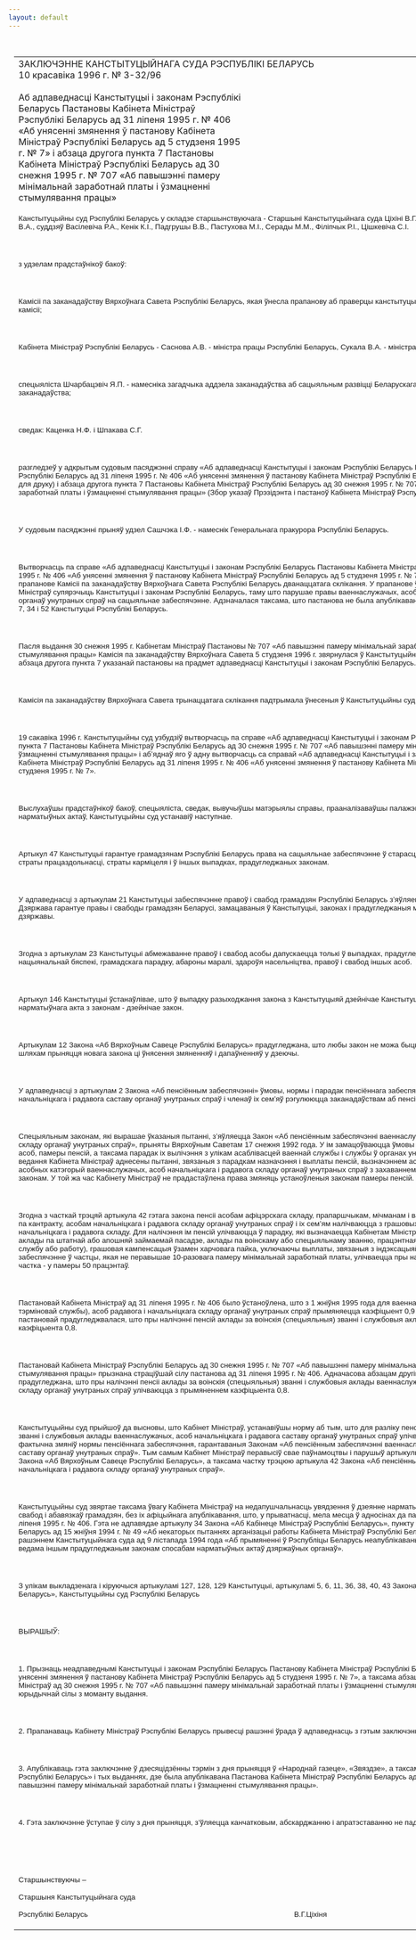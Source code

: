 ```yaml
---
layout: default
---
```


<div style="margin: 0px auto; width: 1000px;">

<div id="flag">

 

</div>

<div id="fixedWidth">

<div id="body">

<div id="columnSpanned">

<div id="content" style="margin: 10px">

<table>
<colgroup>
<col style="width: 100%" />
</colgroup>
<tbody>
<tr class="odd">
<td><div data-align="center" style="text-transform: uppercase;">
Заключэнне Канстытуцыйнага Суда Рэспублікі Беларусь
</div>
<div data-align="center">
10 красавіка 1996 г. № З-32/96
</div>
<div data-align="left" style="width: 400px; margin-top: 20px; margin-bottom: 20px;">
Аб адпаведнасці Канстытуцыі і законам Рэспублікі Беларусь Пастановы Кабінета Міністраў Рэспублікі Беларусь ад 31 ліпеня 1995 г. № 406 «Аб унясенні змянення ў пастанову Кабінета Міністраў Рэспублікі Беларусь ад 5 студзеня 1995 г. № 7» і абзаца другога пункта 7 Пастановы Кабінета Міністраў Рэспублікі Беларусь ад 30 снежня 1995 г. № 707 «Аб павышэнні памеру мінімальнай заработнай платы і ўзмацненні стымулявання працы»
</div>
<p><span style="font-size: 10pt; font-family: Arial">Канстытуцыйны суд Рэспублікі Беларусь у складзе старшынствуючага - Старшыні Канстытуцыйнага суда Ціхіні В.Г., намесніка Старшыні суда Фадзеева В.А., суддзяў Васілевіча Р.А., Кенік К.I., Падгрушы В.В., Пастухова М.I., Серады М.М., Філіпчык Р.I., Цішкевіча С.I. </span></p>
<p><span style="font-size: 10pt; font-family: Arial"></span></p>
<p> </p>
<p><span style="font-size: 10pt; font-family: Arial">з удзелам прадстаўнікоў бакоў:</span></p>
<p><span style="font-size: 10pt; font-family: Arial"></span></p>
<p> </p>
<p><span style="font-size: 10pt; font-family: Arial">Камісіі па заканадаўству Вярхоўнага Савета Рэспублікі Беларусь, якая ўнесла прапанову аб праверцы канстытуцыйнасці актаў, - Новака В.А. - сакратара камісіі;</span></p>
<p><span style="font-size: 10pt; font-family: Arial"></span></p>
<p> </p>
<p><span style="font-size: 10pt; font-family: Arial">Кабінета Міністраў Рэспублікі Беларусь - Саснова А.В. - міністра працы Рэспублікі Беларусь, Сукала В.А. - міністра юстыцыі Рэспублікі Беларусь;</span></p>
<p><span style="font-size: 10pt; font-family: Arial"></span></p>
<p> </p>
<p><span style="font-size: 10pt; font-family: Arial">спецыяліста Шчарбацэвіч Я.П. - намесніка загадчыка аддзела заканадаўства аб сацыяльным развіцці Беларускага інстытута дзяржаўнага будаўніцтва і заканадаўства;</span></p>
<p><span style="font-size: 10pt; font-family: Arial"></span></p>
<p> </p>
<p><span style="font-size: 10pt; font-family: Arial">сведак: Каценка Н.Ф. і Шпакава С.Г.</span></p>
<p><span style="font-size: 10pt; font-family: Arial"></span></p>
<p> </p>
<p><span style="font-size: 10pt; font-family: Arial">разгледзеў у адкрытым судовым пасяджэнні справу «Аб адпаведнасці Канстытуцыі і законам Рэспублікі Беларусь Пастановы Кабінета Міністраў Рэспублікі Беларусь ад 31 ліпеня 1995 г. № 406 «Аб унясенні змянення ў пастанову Кабінета Міністраў Рэспублікі Беларусь ад 5 студзеня 1995 г. № 7» (не для друку) і абзаца другога пункта 7 Пастановы Кабінета Міністраў Рэспублікі Беларусь ад 30 снежня 1995 г. № 707 «Аб павышэнні памеру мінімальнай заработнай платы і ўзмацненні стымулявання працы» (Збор указаў Прэзідэнта і пастаноў Кабінета Міністраў Рэспублікі Беларусь. 1995. № 36. Арт.897).</span></p>
<p><span style="font-size: 10pt; font-family: Arial"></span></p>
<p> </p>
<p><span style="font-size: 10pt; font-family: Arial">У судовым пасяджэнні прыняў удзел Сашчэка I.Ф. - намеснік Генеральнага пракурора Рэспублікі Беларусь.</span></p>
<p><span style="font-size: 10pt; font-family: Arial"></span></p>
<p> </p>
<p><span style="font-size: 10pt; font-family: Arial">Вытворчасць па справе «Аб адпаведнасці Канстытуцыі і законам Рэспублікі Беларусь Пастановы Кабінета Міністраў Рэспублікі Беларусь ад 31 ліпеня 1995 г. № 406 «Аб унясенні змянення ў пастанову Кабінета Міністраў Рэспублікі Беларусь ад 5 студзеня 1995 г. № 7» узбуджана 22 снежня 1995 г. па прапанове Камісіі па заканадаўству Вярхоўнага Савета Рэспублікі Беларусь дванаццатага склікання. У прапанове ўказвалася, што пастанова Кабінета Міністраў супярэчыць Канстытуцыі і законам Рэспублікі Беларусь, таму што парушае правы ваеннаслужачых, асоб начальніцкага і радавога складу органаў унутраных спраў на сацыяльнае забеспячэнне. Адзначалася таксама, што пастанова не была апублікавана ў друку, што супярэчыць артыкулам 7, 34 і 52 Канстытуцыі Рэспублікі Беларусь.</span></p>
<p><span style="font-size: 10pt; font-family: Arial"></span></p>
<p> </p>
<p><span style="font-size: 10pt; font-family: Arial">Пасля выдання 30 снежня 1995 г. Кабінетам Міністраў Пастановы № 707 «Аб павышэнні памеру мінімальнай заработнай платы і ўзмацненні стымулявання працы» Камісія па заканадаўству Вярхоўнага Савета 5 студзеня 1996 г. звярнулася ў Канстытуцыйны суд з прапановай аб праверцы абзаца другога пункта 7 указанай пастановы на прадмет адпаведнасці Канстытуцыі і законам Рэспублікі Беларусь.</span></p>
<p><span style="font-size: 10pt; font-family: Arial"></span></p>
<p> </p>
<p><span style="font-size: 10pt; font-family: Arial">Камісія па заканадаўству Вярхоўнага Савета трынаццатага склікання падтрымала ўнесеныя ў Канстытуцыйны суд прапановы.</span></p>
<p><span style="font-size: 10pt; font-family: Arial"></span></p>
<p> </p>
<p><span style="font-size: 10pt; font-family: Arial">19 сакавіка 1996 г. Канстытуцыйны суд узбудзіў вытворчасць па справе «Аб адпаведнасці Канстытуцыі і законам Рэспублікі Беларусь абзаца другога пункта 7 Пастановы Кабінета Міністраў Рэспублікі Беларусь ад 30 снежня 1995 г. № 707 «Аб павышэнні памеру мінімальнай заработнай платы і ўзмацненні стымулявання працы» і аб’яднаў яго ў адну вытворчасць са справай «Аб адпаведнасці Канстытуцыі і законам Рэспублікі Беларусь Пастановы Кабінета Міністраў Рэспублікі Беларусь ад 31 ліпеня 1995 г. № 406 «Аб унясенні змянення ў пастанову Кабінета Міністраў Рэспублікі Беларусь ад 5 студзеня 1995 г. № 7».</span></p>
<p><span style="font-size: 10pt; font-family: Arial"></span></p>
<p> </p>
<p><span style="font-size: 10pt; font-family: Arial">Выслухаўшы прадстаўнікоў бакоў, спецыяліста, сведак, вывучыўшы матэрыялы справы, прааналізаваўшы палажэнні Канстытуцыі, законаў і іншых нарматыўных актаў, Канстытуцыйны суд устанавіў наступнае. </span></p>
<p><span style="font-size: 10pt; font-family: Arial"></span></p>
<p> </p>
<p><span style="font-size: 10pt; font-family: Arial">Артыкул 47 Канстытуцыі гарантуе грамадзянам Рэспублікі Беларусь права на сацыяльнае забеспячэнне ў старасці, у выпадку хваробы, інваліднасці, страты працаздольнасці, страты карміцеля і ў іншых выпадках, прадугледжаных законам.</span></p>
<p><span style="font-size: 10pt; font-family: Arial"></span></p>
<p> </p>
<p><span style="font-size: 10pt; font-family: Arial">У адпаведнасці з артыкулам 21 Канстытуцыі забеспячэнне правоў і свабод грамадзян Рэспублікі Беларусь з’яўляецца найвышэйшай мэтай дзяржавы. Дзяржава гарантуе правы і свабоды грамадзян Беларусі, замацаваныя ў Канстытуцыі, законах і прадугледжаныя міжнароднымі абавязацельствамі дзяржавы.</span></p>
<p><span style="font-size: 10pt; font-family: Arial"></span></p>
<p> </p>
<p><span style="font-size: 10pt; font-family: Arial">Згодна з артыкулам 23 Канстытуцыі абмежаванне правоў і свабод асобы дапускаецца толькі ў выпадках, прадугледжаных законам, у інтарэсах нацыянальнай бяспекі, грамадскага парадку, абароны маралі, здароўя насельніцтва, правоў і свабод іншых асоб.</span></p>
<p><span style="font-size: 10pt; font-family: Arial"></span></p>
<p> </p>
<p><span style="font-size: 10pt; font-family: Arial">Артыкул 146 Канстытуцыі ўстанаўлівае, што ў выпадку разыходжання закона з Канстытуцыяй дзейнічае Канстытуцыя, а ў выпадку разыходжання іншага нарматыўнага акта з законам - дзейнічае закон.</span></p>
<p><span style="font-size: 10pt; font-family: Arial"></span></p>
<p> </p>
<p><span style="font-size: 10pt; font-family: Arial">Артыкулам 12 Закона «Аб Вярхоўным Савеце Рэспублікі Беларусь» прадугледжана, што любы закон не можа быць зменены ці адменены інакш, як шляхам прыняцця новага закона ці ўнясення змяненняў і дапаўненняў у дзеючы.</span></p>
<p><span style="font-size: 10pt; font-family: Arial"></span></p>
<p> </p>
<p><span style="font-size: 10pt; font-family: Arial">У адпаведнасці з артыкулам 2 Закона «Аб пенсіённым забеспячэнні» ўмовы, нормы і парадак пенсіённага забеспячэння ваеннаслужачых, а таксама асоб начальніцкага і радавога саставу органаў унутраных спраў і членаў іх сем’яў рэгулююцца заканадаўствам аб пенсіённым забеспячэнні ваеннаслужачых.</span></p>
<p><span style="font-size: 10pt; font-family: Arial"></span></p>
<p> </p>
<p><span style="font-size: 10pt; font-family: Arial">Спецыяльным законам, які вырашае ўказаныя пытанні, з’яўляецца Закон «Аб пенсіённым забеспячэнні ваеннаслужачых, асоб начальніцкага і радавога складу органаў унутраных спраў», прыняты Вярхоўным Саветам 17 снежня 1992 года. У ім замацоўваюцца ўмовы назначэння пенсій гэтым катэгорыям асоб, памеры пенсій, а таксама парадак іх вылічэння з улікам асаблівасцей ваеннай службы і службы ў органах унутраных спраў. Артыкулам 13 закона да ведання Кабінета Міністраў аднесены пытанні, звязаныя з парадкам назначэння і выплаты пенсій, вызначэннем асаблівасцей вылічэння выслугі гадоў асобных катэгорый ваеннаслужачых, асоб начальніцкага і радавога складу органаў унутраных спраў з захаваннем гарантый, прадугледжаных гэтым законам. У той жа час Кабінету Міністраў не прадастаўлена права змяняць устаноўленыя законам памеры пенсій.</span></p>
<p><span style="font-size: 10pt; font-family: Arial"></span></p>
<p> </p>
<p><span style="font-size: 10pt; font-family: Arial">Згодна з часткай трэцяй артыкула 42 гэтага закона пенсіі асобам афіцэрскага складу, прапаршчыкам, мічманам і ваеннаслужачым, якія праходяць службу па кантракту, асобам начальніцкага і радавога складу органаў унутраных спраў і іх сем’ям налічваюцца з грашовых сродкаў гэтых ваеннаслужачых, асоб начальніцкага і радавога складу. Для налічэння ім пенсій улічваюцца ў парадку, які вызначаецца Кабінетам Міністраў Рэспублікі Беларусь, адпаведныя аклады па штатнай або апошняй займаемай пасадзе, аклады па воінскаму або спецыяльнаму званню, працэнтная надбаўка за выслугу гадоў (няспынную службу або работу), грашовая кампенсацыя ўзамен харчовага пайка, уключаючы выплаты, звязаныя з індэксацыяй грашовых сродкаў. Указанае грашовае забеспячэнне ў частцы, якая не перавышае 10-разовага памеру мінімальнай заработнай платы, улічваецца пры налічэнні пенсіі поўнасцю, а астатняя яго частка - у памеры 50 працэнтаў.</span></p>
<p><span style="font-size: 10pt; font-family: Arial"></span></p>
<p> </p>
<p><span style="font-size: 10pt; font-family: Arial">Пастановай Кабінета Міністраў ад 31 ліпеня 1995 г. № 406 было ўстаноўлена, што з 1 жніўня 1995 года для ваеннаслужачых (акрамя ваеннаслужачых тэрміновай службы), асоб радавога і начальніцкага складу органаў унутраных спраў прымяняецца каэфіцыент 0,9 да службовага акладу. Гэтай жа пастановай прадугледжвалася, што пры налічэнні пенсій аклады за воінскія (спецыяльныя) званні і службовыя аклады ўлічваюцца з прымяненнем каэфіцыента 0,8.</span></p>
<p><span style="font-size: 10pt; font-family: Arial"></span></p>
<p> </p>
<p><span style="font-size: 10pt; font-family: Arial">Пастановай Кабінета Міністраў Рэспублікі Беларусь ад 30 снежня 1995 г. № 707 «Аб павышэнні памеру мінімальнай заработнай платы і ўзмацненні стымулявання працы» прызнана страціўшай сілу пастанова ад 31 ліпеня 1995 г. № 406. Адначасова абзацам другім пункта 7 гэтай пастановы прадугледжана, што пры налічэнні пенсіі аклады за воінскія (спецыяльныя) званні і службовыя аклады ваеннаслужачых, асоб начальніцкага і радавога складу органаў унутраных спраў улічваюцца з прымяненнем каэфіцыента 0,8.</span></p>
<p><span style="font-size: 10pt; font-family: Arial"></span></p>
<p> </p>
<p><span style="font-size: 10pt; font-family: Arial">Канстытуцыйны суд прыйшоў да высновы, што Кабінет Міністраў, устанавіўшы норму аб тым, што для разліку пенсій аклады за воінскія (спецыяльныя) званні і службовыя аклады ваеннаслужачых, асоб начальніцкага і радавога саставу органаў унутраных спраў улічваюцца з прымяненнем каэфіцыента 0,8 фактычна змяніў нормы пенсіённага забеспячэння, гарантаваныя Законам «Аб пенсіённым забеспячэнні ваеннаслужачых, асоб начальніцкага і радавога саставу органаў унутраных спраў». Тым самым Кабінет Міністраў перавысіў свае паўнамоцтвы і парушыў артыкулы 21, 23 і 146 Канстытуцыі, артыкул 12 Закона «Аб Вярхоўным Савеце Рэспублікі Беларусь», а таксама частку трэцюю артыкула 42 Закона «Аб пенсіённым забеспячэнні ваеннаслужачых, асоб начальніцкага і радавога складу органаў унутраных спраў».</span></p>
<p><span style="font-size: 10pt; font-family: Arial"></span></p>
<p> </p>
<p><span style="font-size: 10pt; font-family: Arial">Канстытуцыйны суд звяртае таксама ўвагу Кабінета Міністраў на недапушчальнасць увядзення ў дзеянне нарматыўных актаў, якія датычаць правоў, свабод і абавязкаў грамадзян, без іх афіцыйнага апублікавання, што, у прыватнасці, мела месца ў адносінах да пастановы Кабінета Міністраў ад 31 ліпеня 1995 г. № 406. Гэта не адпавядае артыкулу 34 Закона «Аб Кабінеце Міністраў Рэспублікі Беларусь», пункту 1.2 Указа Прэзідэнта Рэспублікі Беларусь ад 15 жніўня 1994 г. № 49 «Аб некаторых пытаннях арганізацыі работы Кабінета Міністраў Рэспублікі Беларусь», а таксама не стасуецца з рашэннем Канстытуцыйнага суда ад 9 лістапада 1994 года «Аб прымяненні ў Рэспубліцы Беларусь неапублікаваных або не даведзеных да ўсеагульнага ведама іншым прадугледжаным законам спосабам нарматыўных актаў дзяржаўных органаў».</span></p>
<p><span style="font-size: 10pt; font-family: Arial"></span></p>
<p> </p>
<p><span style="font-size: 10pt; font-family: Arial">З улікам выкладзенага і кіруючыся артыкуламі 127, 128, 129 Канстытуцыі, артыкуламі 5, 6, 11, 36, 38, 40, 43 Закона «Аб Канстытуцыйным судзе Рэспублікі Беларусь», Канстытуцыйны суд Рэспублікі Беларусь</span></p>
<p><span style="font-size: 10pt; font-family: Arial"></span></p>
<p> </p>
<p><span style="font-size: 10pt; font-family: Arial; mso-bidi-font-weight: bold">ВЫРАШЫЎ:</span></p>
<p><span style="font-size: 10pt; font-family: Arial"></span></p>
<p> </p>
<p><span style="font-size: 10pt; font-family: Arial">1. Прызнаць неадпаведнымі Канстытуцыі і законам Рэспублікі Беларусь Пастанову Кабінета Міністраў Рэспублікі Беларусь ад 31 ліпеня 1995 г. № 406 «Аб унясенні змянення ў пастанову Кабінета Міністраў Рэспублікі Беларусь ад 5 студзеня 1995 г. № 7», а таксама абзац другі пункта 7 Пастановы Кабінета Міністраў ад 30 снежня 1995 г. № 707 «Аб павышэнні памеру мінімальнай заработнай платы і ўзмацненні стымулявання працы». Лічыць іх не маючымі юрыдычнай сілы з моманту выдання.</span></p>
<p><span style="font-size: 10pt; font-family: Arial"></span></p>
<p> </p>
<p><span style="font-size: 10pt; font-family: Arial">2. Прапанаваць Кабінету Міністраў Рэспублікі Беларусь прывесці рашэнні ўрада ў адпаведнасць з гэтым заключэннем.</span></p>
<p><span style="font-size: 10pt; font-family: Arial"></span></p>
<p> </p>
<p><span style="font-size: 10pt; font-family: Arial">3. Апублікаваць гэта заключэнне ў дзесяцідзённы тэрмін з дня прыняцця ў «Народнай газеце», «Звяздзе», а таксама ў «Ведамасцях Вярхоўнага Савета Рэспублікі Беларусь» і тых выданнях, дзе была апублікавана Пастанова Кабінета Міністраў Рэспублікі Беларусь ад 30 снежня 1995 г. № 707 «Аб павышэнні памеру мінімальнай заработнай платы і ўзмацненні стымулявання працы».</span></p>
<p><span style="font-size: 10pt; font-family: Arial"></span></p>
<p> </p>
<p><span style="font-size: 10pt; font-family: Arial">4. Гэта заключэнне ўступае ў сілу з дня прыняцця, з’ўляецца канчатковым, абскарджанню і апратэставанню не падлягае.</span></p>
<p><span style="font-size: 10pt; font-family: Arial"></span></p>
<p> </p>
<p><span style="font-size: 10pt; font-family: Arial"></span></p>
<p> </p>
<p><span style="font-size: 10pt; font-family: Arial; mso-bidi-font-weight: bold">Старшынствуючы – </span></p>
<p><span style="font-size: 10pt; font-family: Arial; mso-bidi-font-weight: bold">Старшыня Канстытуцыйнага суда</span></p>
<p><span style="font-size: 10pt; font-family: Arial; mso-bidi-font-weight: bold">Рэспублікі Беларусь<span style="mso-tab-count: 4">                                       </span><span style="mso-tab-count: 2">                        </span><span style="mso-tab-count: 2">                        </span><span style="mso-tab-count: 1">           </span><span style="mso-spacerun: yes">  </span>В.Г.Ціхіня</span></p></td>
</tr>
</tbody>
</table>

</div>

<div class="terminator">

 

</div>

</div>

</div>

</div>

</div>
